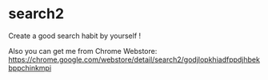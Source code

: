 # search2
Create a good search habit by yourself !

Also you can get me from Chrome Webstore:
https://chrome.google.com/webstore/detail/search2/godjlopkhiadfppdjhbekbppchinkmpi
